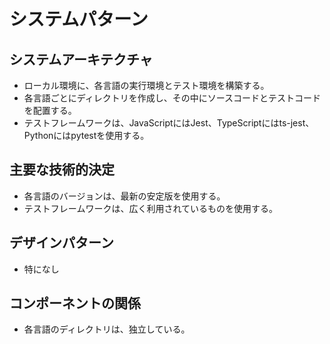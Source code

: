 # システムパターン

## システムアーキテクチャ
- ローカル環境に、各言語の実行環境とテスト環境を構築する。
- 各言語ごとにディレクトリを作成し、その中にソースコードとテストコードを配置する。
- テストフレームワークは、JavaScriptにはJest、TypeScriptにはts-jest、Pythonにはpytestを使用する。

## 主要な技術的決定
- 各言語のバージョンは、最新の安定版を使用する。
- テストフレームワークは、広く利用されているものを使用する。

## デザインパターン
- 特になし

## コンポーネントの関係
- 各言語のディレクトリは、独立している。
